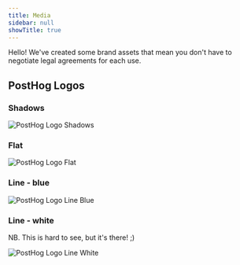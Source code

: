 ```yaml
---
title: Media
sidebar: null
showTitle: true
---
```


Hello! We've created some brand assets that mean you don't have to negotiate legal agreements for each use.

## PostHog Logos

### Shadows

![PostHog Logo Shadows](/images/logos/Only_Logo_Colored_Shadows.png)

### Flat

![PostHog Logo Flat](/images/logos/Only_Logo_Colored_Flat.png)

### Line - blue

![PostHog Logo Line Blue](/images/logos/Only_Logo_Line_Version_Blue.png)

### Line - white

NB. This is hard to see, but it's there! ;)

![PostHog Logo Line White](/images/logos/Only_Logo_Line_Version_White.png)